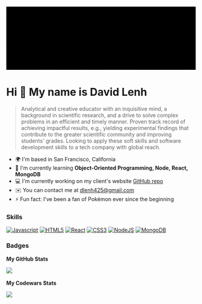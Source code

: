 <a href="#"><img src="https://github.com/dlenh/dlenh/blob/main/rise.gif" width = "850"/></a>

Hi 👋 My name is David Lenh
===========================
>Analytical and creative educator with an inquisitive mind, a background in scientific research, and a drive to solve complex problems in an efficient and timely manner. Proven track record of achieving impactful results, e.g., yielding experimental findings that contribute to the greater scientific community and improving students' grades. Looking to apply these soft skills and software development skills to a tech company with global reach.

* 🌍 I'm based in San Francisco, California
* 🧠 I'm currently learning **Object-Oriented Programming, Node, React, MongoDB**
* 💻 I'm currently working on my client's website [GitHub repo](http://github.com/dlenh/sh-tutoring)
* ✉️ You can contact me at [dlenh425@gmail.com](mailto:dlenh425@gmail.com)
* ⚡ Fun fact: I've been a fan of Pokémon ever since the beginning



### Skills

<p align="left">
<a href="https://developer.mozilla.org/en-US/docs/Web/JavaScript" target="_blank" rel="noreferrer"><img src="https://raw.githubusercontent.com/danielcranney/readme-generator/main/public/icons/skills/javascript-colored.svg" width="36" height="36" alt="Javascript" /></a>
<a href="https://developer.mozilla.org/en-US/docs/Glossary/HTML5" target="_blank" rel="noreferrer"><img src="https://raw.githubusercontent.com/danielcranney/readme-generator/main/public/icons/skills/html5-colored.svg" width="36" height="36" alt="HTML5" /></a>
<a href="https://reactjs.org/" target="_blank" rel="noreferrer"><img src="https://raw.githubusercontent.com/danielcranney/readme-generator/main/public/icons/skills/react-colored.svg" width="36" height="36" alt="React" /></a>
<a href="https://www.w3.org/TR/CSS/#css" target="_blank" rel="noreferrer"><img src="https://raw.githubusercontent.com/danielcranney/readme-generator/main/public/icons/skills/css3-colored.svg" width="36" height="36" alt="CSS3" /></a>
<a href="https://nodejs.org/en/" target="_blank" rel="noreferrer"><img src="https://raw.githubusercontent.com/danielcranney/readme-generator/main/public/icons/skills/nodejs-colored.svg" width="36" height="36" alt="NodeJS" /></a>
<a href="https://www.mongodb.com/" target="_blank" rel="noreferrer"><img src="https://raw.githubusercontent.com/danielcranney/readme-generator/main/public/icons/skills/mongodb-colored.svg" width="36" height="36" alt="MongoDB" /></a>
</p>

### Badges

<b>My GitHub Stats</b>

<a href="http://www.github.com/dlenh"><img src="https://github-readme-streak-stats.herokuapp.com/?user=dlenh&stroke=ffffff&background=000000&ring=14b8a6&fire=14b8a6&currStreakNum=ffffff&currStreakLabel=14b8a6&sideNums=ffffff&sideLabels=ffffff&dates=ffffff&hide_border=true" /></a>

<b>My Codewars Stats</b>

<a href="https://www.codewars.com/users/dlenh"><img src="https://www.codewars.com/users/dlenh/badges/large"/></a>
